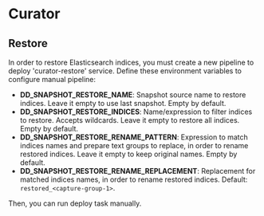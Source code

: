 # Curator

## Restore

In order to restore Elasticsearch indices, you must create a new pipeline to deploy 'curator-restore' service.
Define these environment variables to configure manual pipeline:

* **DD_SNAPSHOT_RESTORE_NAME**: Snapshot source name to restore indices. Leave it empty to use last snapshot. Empty by default.
* **DD_SNAPSHOT_RESTORE_INDICES**: Name/expression to filter indices to restore. Accepts wildcards. Leave it empty to restore all indices. Empty by default.
* **DD_SNAPSHOT_RESTORE_RENAME_PATTERN**: Expression to match indices names and prepare text groups to replace, in order to rename restored indices. Leave it empty to keep original names. Empty by default.
* **DD_SNAPSHOT_RESTORE_RENAME_REPLACEMENT**: Replacement for matched indices names, in order to rename restored indices. Default: `restored_<capture-group-1>`.

Then, you can run deploy task manually.
